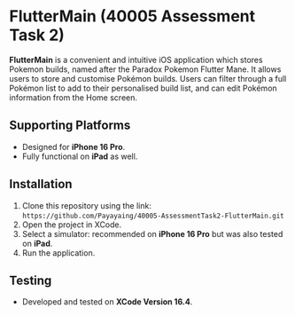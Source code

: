 # FlutterMain (40005 Assessment Task 2)
**FlutterMain** is a convenient and intuitive iOS application which stores Pokemon builds, named after the Paradox Pokemon Flutter Mane. It allows users to store and customise Pokémon builds. Users can filter through a full Pokémon list to add to their personalised build list, and can edit Pokémon information from the Home screen.

## Supporting Platforms
* Designed for **iPhone 16 Pro**.
* Fully functional on **iPad** as well.

## Installation
1. Clone this repository using the link: `https://github.com/Payayaing/40005-AssessmentTask2-FlutterMain.git`
2. Open the project in XCode.
3. Select a simulator: recommended on **iPhone 16 Pro** but was also tested on **iPad**. 
4. Run the application.

## Testing
* Developed and tested on **XCode Version 16.4**.
